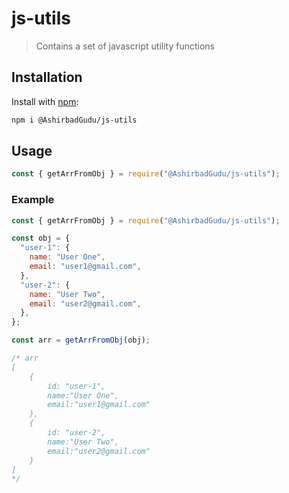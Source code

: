 # js-utils

> Contains a set of javascript utility functions

## Installation

Install with [npm](https://www.npmjs.com/):

```sh
npm i @AshirbadGudu/js-utils
```

## Usage

```js
const { getArrFromObj } = require("@AshirbadGudu/js-utils");
```

### Example

```js
const { getArrFromObj } = require("@AshirbadGudu/js-utils");

const obj = {
  "user-1": {
    name: "User One",
    email: "user1@gmail.com",
  },
  "user-2": {
    name: "User Two",
    email: "user2@gmail.com",
  },
};

const arr = getArrFromObj(obj);

/* arr
[
    {
        id: "user-1", 
        name:"User One",
        email:"user1@gmail.com"
    },
    {
        id: "user-2", 
        name:"User Two",
        email:"user2@gmail.com"
    }
]
*/
```
